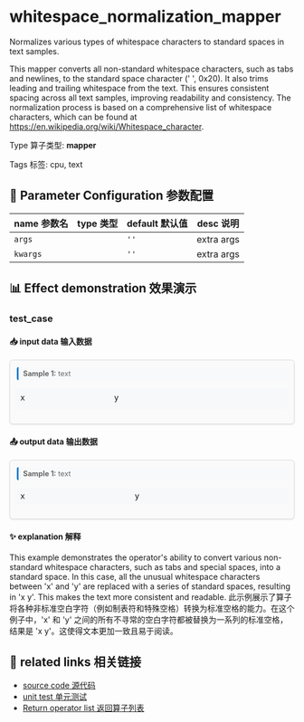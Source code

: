 # whitespace_normalization_mapper

Normalizes various types of whitespace characters to standard spaces in text samples.

This mapper converts all non-standard whitespace characters, such as tabs and newlines,
to the standard space character (' ', 0x20). It also trims leading and trailing
whitespace from the text. This ensures consistent spacing across all text samples,
improving readability and consistency. The normalization process is based on a
comprehensive list of whitespace characters, which can be found at
https://en.wikipedia.org/wiki/Whitespace_character.

Type 算子类型: **mapper**

Tags 标签: cpu, text

## 🔧 Parameter Configuration 参数配置
| name 参数名 | type 类型 | default 默认值 | desc 说明 |
|--------|------|--------|------|
| `args` |  | `''` | extra args |
| `kwargs` |  | `''` | extra args |

## 📊 Effect demonstration 效果演示
### test_case

#### 📥 input data 输入数据
<div class="sample-card" style="border:1px solid #ddd; padding:12px; margin:8px 0; border-radius:6px; background:#fafafa; box-shadow:0 1px 3px rgba(0,0,0,0.1);"><div class="sample-header" style="background:#f8f9fa; padding:4px 8px; margin-bottom:6px; border-radius:3px; font-size:0.9em; color:#666; border-left:3px solid #007acc;"><strong>Sample 1:</strong> text</div><pre style="padding:6px; background:#f6f8fa; border-radius:4px; overflow-x:auto; white-space:pre; word-wrap:normal;">x 	              　​‌‍⁠￼y</pre></div>

#### 📤 output data 输出数据
<div class="sample-card" style="border:1px solid #ddd; padding:12px; margin:8px 0; border-radius:6px; background:#fafafa; box-shadow:0 1px 3px rgba(0,0,0,0.1);"><div class="sample-header" style="background:#f8f9fa; padding:4px 8px; margin-bottom:6px; border-radius:3px; font-size:0.9em; color:#666; border-left:3px solid #007acc;"><strong>Sample 1:</strong> text</div><pre style="padding:6px; background:#f6f8fa; border-radius:4px; overflow-x:auto; white-space:pre; word-wrap:normal;">x                       y</pre></div>

#### ✨ explanation 解释
This example demonstrates the operator's ability to convert various non-standard whitespace characters, such as tabs and special spaces, into a standard space. In this case, all the unusual whitespace characters between 'x' and 'y' are replaced with a series of standard spaces, resulting in 'x                       y'. This makes the text more consistent and readable.
此示例展示了算子将各种非标准空白字符（例如制表符和特殊空格）转换为标准空格的能力。在这个例子中，'x' 和 'y' 之间的所有不寻常的空白字符都被替换为一系列的标准空格，结果是 'x                       y'。这使得文本更加一致且易于阅读。


## 🔗 related links 相关链接
- [source code 源代码](../../../data_juicer/ops/mapper/whitespace_normalization_mapper.py)
- [unit test 单元测试](../../../tests/ops/mapper/test_whitespace_normalization_mapper.py)
- [Return operator list 返回算子列表](../../Operators.md)